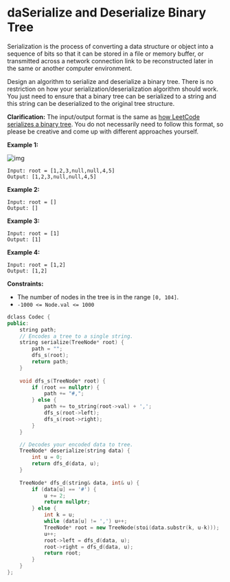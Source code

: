 # daSerialize and Deserialize Binary Tree

Serialization is the process of converting a data structure or object into a sequence of bits so that it can be stored in a file or memory buffer, or transmitted across a network connection link to be reconstructed later in the same or another computer environment.

Design an algorithm to serialize and deserialize a binary tree. There is no restriction on how your serialization/deserialization algorithm should work. You just need to ensure that a binary tree can be serialized to a string and this string can be deserialized to the original tree structure.

**Clarification:** The input/output format is the same as [how LeetCode serializes a binary tree](https://leetcode.com/faq/#binary-tree). You do not necessarily need to follow this format, so please be creative and come up with different approaches yourself.

 

**Example 1:**

![img](https://assets.leetcode.com/uploads/2020/09/15/serdeser.jpg)

```
Input: root = [1,2,3,null,null,4,5]
Output: [1,2,3,null,null,4,5]
```

**Example 2:**

```
Input: root = []
Output: []
```

**Example 3:**

```
Input: root = [1]
Output: [1]
```

**Example 4:**

```
Input: root = [1,2]
Output: [1,2]
```

 

**Constraints:**

- The number of nodes in the tree is in the range `[0, 104]`.
- `-1000 <= Node.val <= 1000`

```c++
dclass Codec {
public:
    string path;
    // Encodes a tree to a single string.
    string serialize(TreeNode* root) {
        path = "";
        dfs_s(root);
        return path;
    }
    
    void dfs_s(TreeNode* root) {
        if (root == nullptr) {
            path += "#,";
        } else {
            path += to_string(root->val) + ',';
            dfs_s(root->left);
            dfs_s(root->right);
        }
    }

    // Decodes your encoded data to tree.
    TreeNode* deserialize(string data) {
        int u = 0;
        return dfs_d(data, u);
    }
    
    TreeNode* dfs_d(string& data, int& u) {
        if (data[u] == '#') {
            u += 2;
            return nullptr;
        } else {
            int k = u;
            while (data[u] != ',') u++;
            TreeNode* root = new TreeNode(stoi(data.substr(k, u-k)));
            u++;
            root->left = dfs_d(data, u);
            root->right = dfs_d(data, u);
            return root;
        }
    }
};
```

